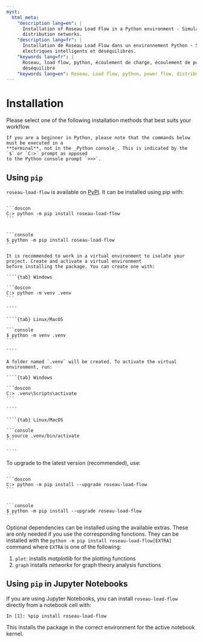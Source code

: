```yaml
---
myst:
  html_meta:
    "description lang=en": |
      Installation of Roseau Load Flow in a Python environment - Simulation of smart and unbalanced electrical
      distribution networks.
    "description lang=fr": |
      Installation de Roseau Load Flow dans un environnement Python - Simulation des réseaux de distribution
      électriques intelligents et déséquilibrés.
    "keywords lang=fr": |
      Roseau, load flow, python, écoulement de charge, écoulement de puissance, réseau de distribution, triphasé,
      déséquilibré
    "keywords lang=en": Roseau, Load flow, python, power flow, distribution grid, three-phase, multiphase, unbalanced
---
```


# Installation

Please select one of the following installation methods that best suits your workflow.

```{note}
If you are a beginner in Python, please note that the commands below must be executed in a
**terminal**, not in the _Python console_. This is indicated by the `$` or `C:>` prompt as opposed
to the Python console prompt `>>>`.
```

## Using `pip`

`roseau-load-flow` is available on [PyPI](https://pypi.org/project/roseau-load-flow/). It can be
installed using pip with:

````{tab} Windows

```doscon
C:> python -m pip install roseau-load-flow
```

````

````{tab} Linux/MacOS

```console
$ python -m pip install roseau-load-flow
```

````

`````{tip}
It is recommended to work in a virtual environment to isolate your project. Create and activate a virtual environment
before installing the package. You can create one with:

````{tab} Windows

```doscon
C:> python -m venv .venv
```

````

````{tab} Linux/MacOS

```console
$ python -m venv .venv
```

````

A folder named `.venv` will be created. To activate the virtual environment, run:

````{tab} Windows

```doscon
C:> .venv\Scripts\activate
```

````

````{tab} Linux/MacOS

```console
$ source .venv/bin/activate
```

````

`````

To upgrade to the latest version (recommended), use:

````{tab} Windows

```doscon
C:> python -m pip install --upgrade roseau-load-flow
```

````

````{tab} Linux/MacOS

```console
$ python -m pip install --upgrade roseau-load-flow
```

````

Optional dependencies can be installed using the available extras. These are only needed if you use
the corresponding functions. They can be installed with the
`python -m pip install roseau-load-flow[EXTRA]` command where `EXTRA` is one of the following:

1. `plot`: installs _matplotlib_ for the plotting functions
2. `graph` installs _networkx_ for graph theory analysis functions

## Using `pip` in Jupyter Notebooks

If you are using Jupyter Notebooks, you can install `roseau-load-flow` directly from a notebook
cell with:

```ipython
In [1]: %pip install roseau-load-flow
```

This installs the package in the correct environment for the active notebook kernel.

<!-- Local Variables: -->
<!-- mode: markdown -->
<!-- coding: utf-8-unix -->
<!-- fill-column: 100 -->
<!-- ispell-local-dictionary: "english" -->
<!-- End: -->
